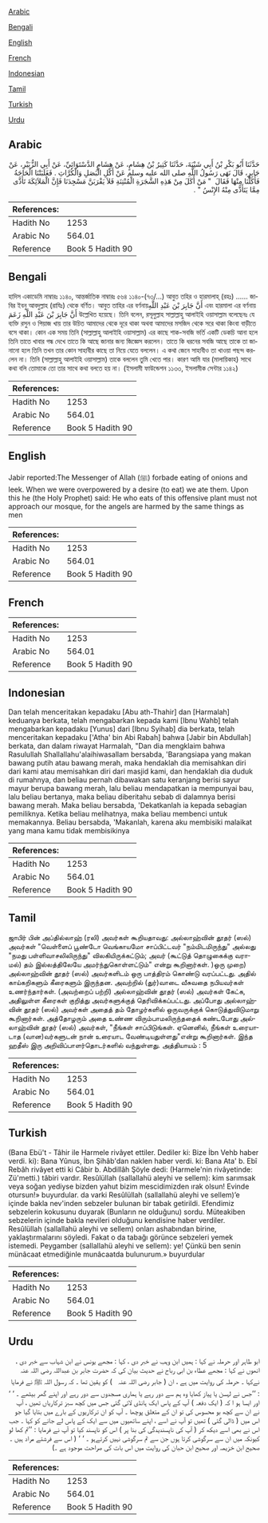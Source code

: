 [Arabic](#arabic)

[Bengali](#bengali)

[English](#english)

[French](#french)

[Indonesian](#indonesian)

[Tamil](#tamil)

[Turkish](#turkish)

[Urdu](#urdu)

## Arabic


<div dir="rtl" lang="ar" style={{fontSize:'larger',backgroundColor:'#f8f9fa',padding:20}}>
حَدَّثَنَا أَبُو بَكْرِ بْنُ أَبِي شَيْبَةَ، حَدَّثَنَا كَثِيرُ بْنُ هِشَامٍ، عَنْ هِشَامٍ الدَّسْتَوَائِيِّ، عَنْ أَبِي الزُّبَيْرِ، عَنْ جَابِرٍ، قَالَ نَهَى رَسُولُ اللَّهِ صلى الله عليه وسلم عَنْ أَكْلِ الْبَصَلِ وَالْكُرَّاثِ ‏.‏ فَغَلَبَتْنَا الْحَاجَةُ فَأَكَلْنَا مِنْهَا فَقَالَ ‏ "‏ مَنْ أَكَلَ مِنْ هَذِهِ الشَّجَرَةِ الْمُنْتِنَةِ فَلاَ يَقْرَبَنَّ مَسْجِدَنَا فَإِنَّ الْمَلاَئِكَةَ تَأَذَّى مِمَّا يَتَأَذَّى مِنْهُ الإِنْسُ ‏"‏ ‏.‏
</div>
<div style={{backgroundColor:'#f8f9fa',padding:20, marginBottom: 10}}><table> <thead> <tr> <th>References:</th> <th></th> </tr> </thead> <tbody><tr><td>Hadith No</td><td>1253</td></tr><tr><td>Arabic No</td><td>564.01</td></tr><tr><td>Reference</td><td>Book 5 Hadith 90</td></tr></tbody></table></div>

## Bengali


<div dir="ltr" lang="bn" style={{fontSize:'larger',backgroundColor:'#f8f9fa',padding:20}}>
হাদিস একাডেমি নাম্বারঃ ১১৪০, আন্তর্জাতিক নাম্বারঃ ৫৬৪ ১১৪০-(৭৩/...) আবুত তহির ও হারমালাহ্ (রহঃ) ...... জাবির ইবনু আবদুল্লাহ (রাযিঃ) থেকে বর্ণিত। আবুত তাহির এর বর্ণনায়أَنَّ جَابِرَ بْنَ عَبْدِ اللَّهِ এবং হারমালা এর বর্ণনায় أَنَّ جَابِرَ بْنَ عَبْدِ اللَّهِ زَعَمَ উল্লেখিত হয়েছে। তিনি বলেন, রসূলুল্লাহ সাল্লাল্লাহু আলাইহি ওয়াসাল্লাম বলেছেনঃ যে ব্যক্তি রসুন ও পিয়াজ খায় তার উচিত আমাদের থেকে দূরে থাকা অথবা আমাদের মসজিদ থেকে সরে থাকা কিংবা বাড়ীতে বসে থাকা। কোন এক সময় তিনি (সাল্লাল্লাহু আলাইহি ওয়াসাল্লাম) এর কাছে শাক-সবজি ভর্তি একটি ডেকচি আনা হলে তিনি তাতে খাবার গন্ধ দেখে তাতে কি আছে জানার জন্য জিজ্ঞেস করলেন। তাতে কি ধরনের সবজি আছে তাকে তা জানানো হলে তিনি তখন তার কোন সাহাবীর কাছে তা নিয়ে যেতে বললেন। এ কথা জেনে সাহাবীও তা খাওয়া পছন্দ করলেন না। তিনি (সাল্লাল্লাহু আলাইহি ওয়াসাল্লাম) তাকে বললেন তুমি খেতে পার। কারণ আমি যার (মালায়িকাহ) সাথে কথা বলি তোমাকে তো তার সাথে কথা বলতে হয় না। (ইসলামী ফাউন্ডেশন ১১৩৩, ইসলামীক সেন্টার ১১৪২)
</div>
<div style={{backgroundColor:'#f8f9fa',padding:20, marginBottom: 10}}><table> <thead> <tr> <th>References:</th> <th></th> </tr> </thead> <tbody><tr><td>Hadith No</td><td>1253</td></tr><tr><td>Arabic No</td><td>564.01</td></tr><tr><td>Reference</td><td>Book 5 Hadith 90</td></tr></tbody></table></div>

## English


<div dir="ltr" lang="en" style={{fontSize:'larger',backgroundColor:'#f8f9fa',padding:20}}>
Jabir reported:The Messenger of Allah (ﷺ) forbade eating of onions and leek. When we were overpowered by a desire (to eat) we ate them. Upon this he (the Holy Prophet) said: He who eats of this offensive plant must not approach our mosque, for the angels are harmed by the same things as men
</div>
<div style={{backgroundColor:'#f8f9fa',padding:20, marginBottom: 10}}><table> <thead> <tr> <th>References:</th> <th></th> </tr> </thead> <tbody><tr><td>Hadith No</td><td>1253</td></tr><tr><td>Arabic No</td><td>564.01</td></tr><tr><td>Reference</td><td>Book 5 Hadith 90</td></tr></tbody></table></div>

## French


<div dir="ltr" lang="fr" style={{fontSize:'larger',backgroundColor:'#f8f9fa',padding:20}}>

</div>
<div style={{backgroundColor:'#f8f9fa',padding:20, marginBottom: 10}}><table> <thead> <tr> <th>References:</th> <th></th> </tr> </thead> <tbody><tr><td>Hadith No</td><td>1253</td></tr><tr><td>Arabic No</td><td>564.01</td></tr><tr><td>Reference</td><td>Book 5 Hadith 90</td></tr></tbody></table></div>

## Indonesian


<div dir="ltr" lang="id" style={{fontSize:'larger',backgroundColor:'#f8f9fa',padding:20}}>
Dan telah menceritakan kepadaku [Abu ath-Thahir] dan [Harmalah] keduanya berkata, telah mengabarkan kepada kami [Ibnu Wahb] telah mengabarkan kepadaku [Yunus] dari [Ibnu Syihab] dia berkata, telah menceritakan kepadaku ['Atha' bin Abi Rabah] bahwa [Jabir bin Abdullah] berkata, dan dalam riwayat Harmalah, "Dan dia mengklaim bahwa Rasulullah Shallallahu'alaihiwasallam bersabda, 'Barangsiapa yang makan bawang putih atau bawang merah, maka hendaklah dia memisahkan diri dari kami atau memisahkan diri dari masjid kami, dan hendaklah dia duduk di rumahnya, dan beliau pernah dibawakan satu keranjang berisi sayur mayur berupa bawang merah, lalu beliau mendapatkan ia mempunyai bau, lalu beliau bertanya, maka beliau diberitahu sebab di dalamnya berisi bawang merah. Maka beliau bersabda, 'Dekatkanlah ia kepada sebagian pemiliknya. Ketika beliau melihatnya, maka beliau membenci untuk memakannya. Beliau bersabda, 'Makanlah, karena aku membisiki malaikat yang mana kamu tidak membisikinya
</div>
<div style={{backgroundColor:'#f8f9fa',padding:20, marginBottom: 10}}><table> <thead> <tr> <th>References:</th> <th></th> </tr> </thead> <tbody><tr><td>Hadith No</td><td>1253</td></tr><tr><td>Arabic No</td><td>564.01</td></tr><tr><td>Reference</td><td>Book 5 Hadith 90</td></tr></tbody></table></div>

## Tamil


<div dir="ltr" lang="ta" style={{fontSize:'larger',backgroundColor:'#f8f9fa',padding:20}}>
ஜாபிர் பின் அப்தில்லாஹ் (ரலி) அவர்கள் கூறியதாவது: அல்லாஹ்வின் தூதர் (ஸல்) அவர்கள் "வெள்ளைப் பூண்டோ வெங்காயமோ சாப்பிட்டவர் "நம்மிடமிருந்து" அல்லது "நமது பள்ளிவாசலிலிருந்து" விலகியிருக்கட்டும்; அவர் (கூட்டுத் தொழுகைக்கு வராமல்) தம் இல்லத்திலேயே அமர்ந்துகொள்ளட்டும்" என்று கூறினார்கள். )ஒரு முறை) அல்லாஹ்வின் தூதர் (ஸல்) அவர்களிடம் ஒரு பாத்திரம் கொண்டு வரப்பட்டது. அதில் காய்கறிகளும் கீரைகளும் இருந்தன. அவற்றில் (துர்)வாடை வீசுவதை நபியவர்கள் உணர்ந்தார்கள். (அவற்றைப் பற்றி) அல்லாஹ்வின் தூதர் (ஸல்) அவர்கள் கேட்க, அதிலுள்ள கீரைகள் குறித்து அவர்களுக்குத் தெரிவிக்கப்பட்டது. அப்போது அல்லாஹ்வின் தூதர் (ஸல்) அவர்கள் அதைத் தம் தோழர்களில் ஒருவருக்குக் கொடுத்துவிடுமாறு கூறினார்கள். அத்தோழரும் அதை உண்ண விரும்பாமலிருந்ததைக் கண்டபோது அல்லாஹ்வின் தூதர் (ஸல்) அவர்கள், "நீங்கள் சாப்பிடுங்கள். ஏனெனில், நீங்கள் உரையாடாத (வான)வர்களுடன் நான் உரையாட வேண்டியதுள்ளது"என்று கூறினார்கள். இந்த ஹதீஸ் இரு அறிவிப்பாளர்தொடர்களில் வந்துள்ளது. அத்தியாயம் : 5
</div>
<div style={{backgroundColor:'#f8f9fa',padding:20, marginBottom: 10}}><table> <thead> <tr> <th>References:</th> <th></th> </tr> </thead> <tbody><tr><td>Hadith No</td><td>1253</td></tr><tr><td>Arabic No</td><td>564.01</td></tr><tr><td>Reference</td><td>Book 5 Hadith 90</td></tr></tbody></table></div>

## Turkish


<div dir="ltr" lang="tr" style={{fontSize:'larger',backgroundColor:'#f8f9fa',padding:20}}>
(Bana Ebü't - Tâhir ile Harmele rivâyet ettiler. Dediler ki: Bize İbn Vehb haber verdi. ki): Bana Yûnus, İbn Şihâb'dan naklen haber verdi. ki: Bana Ata' b. Ebî Rebâh rivâyet etti ki Câbir b. Abdillâh Şöyle dedi: (Harmele'nin rivâyetinde: Zü'metti.) tâbiri vardır. Resûlüllah (sallallahü aleyhi ve sellem): kim sarımsak veya soğan yediyse bizden yahut bizim mescidimizden ırak olsun! Evinde otursun!» buyurdular. da varki Resûlüllah (sallallahü aleyhi ve sellem)’e içinde bakla nev'inden sebzeler bulunan bir tabak getirildi. Efendimiz sebzelerin kokusunu duyarak (Bunların ne olduğunu) sordu. Müteakiben sebzelerin içinde bakla nevileri olduğunu kendisine haber verdiler. Resûlüllah (sallallahü aleyhi ve sellem) onları ashabından birine, yaklaştırmalarını söyledi. Fakat o da tabağı görünce sebzeleri yemek istemedi. Peygamber (sallallahü aleyhi ve sellem): ye! Çünkü ben senin münâcaat etmediğinle munâcaatda bulunurum.» buyurdular
</div>
<div style={{backgroundColor:'#f8f9fa',padding:20, marginBottom: 10}}><table> <thead> <tr> <th>References:</th> <th></th> </tr> </thead> <tbody><tr><td>Hadith No</td><td>1253</td></tr><tr><td>Arabic No</td><td>564.01</td></tr><tr><td>Reference</td><td>Book 5 Hadith 90</td></tr></tbody></table></div>

## Urdu


<div dir="rtl" lang="ur" style={{fontSize:'larger',backgroundColor:'#f8f9fa',padding:20}}>
ابو طاہر اور حرملہ نے کہا : ہمیں ابن وہب نے خبر دی ، کہا : مجھے یونس نے ابن شہاب سے خبر دی ، انھوں نے کہا : مجھے عطاء بن ابی رباح نے حدیث بیان کی کہ حضرت جابر بن عبداللہ ‌رضی ‌اللہ ‌عنہ ‌ ‌ نےکہا ۔ حرملہ کی روایت میں ہے ، ان ( جابر ‌رضی ‌اللہ ‌عنہ ‌ ‌ ) کو یقین تھا ۔ کہ رسول اللہ ﷺ نے فرمایا : ’’جس نے لہسن یا پیاز کھایا وہ ہم سے دور رہے یا ہماری مسجدوں سے دور رہے اور اپنے گھر بیٹھے ۔ ‘ ‘ اور ایسا ہو ا کہ ( ایک دفعہ ) آپ کے پاس ایک ہانڈی لائی گئی جس میں کچھ سبز ترکاریاں تھیں ، آپ نے ان سے کچھ بو محسوس کی تو ان کے متعلق پوچھا ۔ آپ کو ان ترکاریوں کے بارے میں بتایا گیا جو اس میں ( ڈالی گئی ) تھیں تو آپ نے اسے ، اپنے ساتھیوں میں سے ایک کے پاس لے جانے کو کہا ۔ جب اس نے بھی اسے دیکھ کر ( آپ کی ناپسندیدگی کی بنا پر ) اس کو ناپسند کیا تو آپ نے فرمایا : ’’تم کھا لو کیونکہ میں ان سے سرگوشی کرتا ہوں جن سے تم سرگوشی نہیں کرتےہو ۔ ‘ ‘ ( اس سے فرشتے مراد ہیں ۔ صحیح ابن خزیمہ اور صحیح ابن حبان کی روایت میں اس بات کی صراحت موجود ہے ۔)
</div>
<div style={{backgroundColor:'#f8f9fa',padding:20, marginBottom: 10}}><table> <thead> <tr> <th>References:</th> <th></th> </tr> </thead> <tbody><tr><td>Hadith No</td><td>1253</td></tr><tr><td>Arabic No</td><td>564.01</td></tr><tr><td>Reference</td><td>Book 5 Hadith 90</td></tr></tbody></table></div>